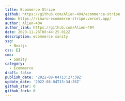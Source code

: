 ```yaml
---
title: Ecommerce Stripe
github: https://github.com/Alien-404/ecommerce-stripe
demo: https://rinaru-ecommerce-stripe.vercel.app/
author: Alien-404
author_link: https://github.com/Alien-404
date: 2023-11-26T08:44:25.012Z
description: ecommerce sanity
ssg:
  - Nextjs
css: []
cms:
  - Sanity
category:
  - Ecommerce
draft: false
publish_date: '2022-08-04T13:27:38Z'
update_date: '2022-08-04T13:34:38Z'
github_star: 0
github_fork: 0
---
```

